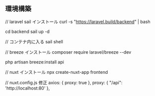 ## 環境構築
// laravel sail インストール
curl -s "https://laravel.build/backend" | bash

cd backend
sail up -d

// コンテナ内に入る
sail shell

// breeze インストール
composer require laravel/breeze --dev

php artisan breeze:install api

// nuxt インストール
npx create-nuxt-app frontend

// nuxt.config.js 修正
axios: {
  proxy: true
},
proxy: {
  "/api": 'http://localhost:80'
},
